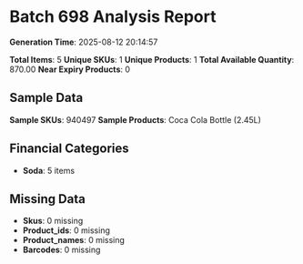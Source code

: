 # Batch 698 Analysis Report

**Generation Time**: 2025-08-12 20:14:57

**Total Items**: 5
**Unique SKUs**: 1
**Unique Products**: 1
**Total Available Quantity**: 870.00
**Near Expiry Products**: 0

## Sample Data
**Sample SKUs**: 940497
**Sample Products**: Coca Cola Bottle (2.45L)

## Financial Categories
- **Soda**: 5 items

## Missing Data
- **Skus**: 0 missing
- **Product_ids**: 0 missing
- **Product_names**: 0 missing
- **Barcodes**: 0 missing
